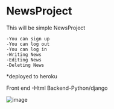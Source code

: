# NewsProject
 This will be simple NewsProject
	
	-You can sign up 
	-You can log out
	-You can log in
	-Writing News
	-Editing News
	-Deleting News

*deployed to heroku

Front end -Html
Backend-Python/django

![image](https://user-images.githubusercontent.com/70209229/134777178-2b6ec06e-50aa-4804-8781-8191c822a3f3.png)
